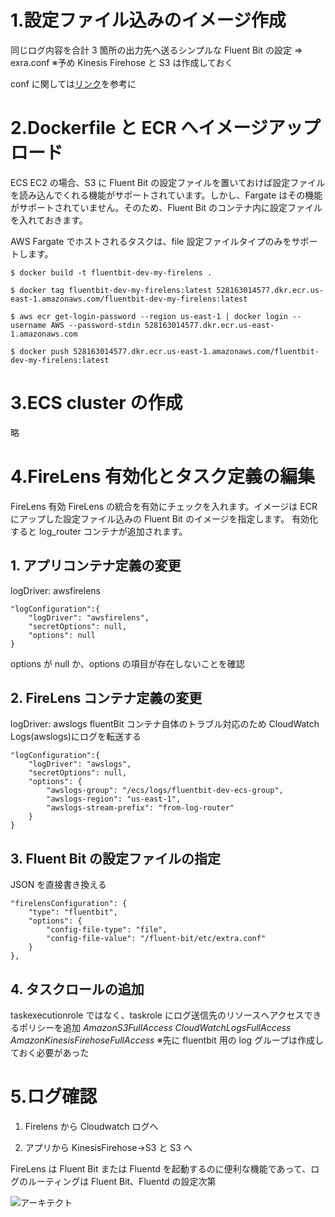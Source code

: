 # 1.設定ファイル込みのイメージ作成

同じログ内容を合計 3 箇所の出力先へ送るシンプルな Fluent Bit の設定
=> exra.conf
※予め Kinesis Firehose と S3 は作成しておく

conf に関しては[リンク](https://qiita.com/masalennon/items/2d3241ecd426023ee196)を参考に

# 2.Dockerfile と ECR へイメージアップロード

ECS EC2 の場合、S3 に Fluent Bit の設定ファイルを置いておけば設定ファイルを読み込んでくれる機能がサポートされています。しかし、Fargate はその機能がサポートされていません。そのため、Fluent Bit のコンテナ内に設定ファイルを入れておきます。

AWS Fargate でホストされるタスクは、file 設定ファイルタイプのみをサポートします。

```
$ docker build -t fluentbit-dev-my-firelens .

$ docker tag fluentbit-dev-my-firelens:latest 528163014577.dkr.ecr.us-east-1.amazonaws.com/fluentbit-dev-my-firelens:latest

$ aws ecr get-login-password --region us-east-1 | docker login --username AWS --password-stdin 528163014577.dkr.ecr.us-east-1.amazonaws.com

$ docker push 528163014577.dkr.ecr.us-east-1.amazonaws.com/fluentbit-dev-my-firelens:latest
```

# 3.ECS cluster の作成

略

# 4.FireLens 有効化とタスク定義の編集

FireLens 有効
FireLens の統合を有効にチェックを入れます。イメージは ECR にアップした設定ファイル込みの Fluent Bit のイメージを指定します。
有効化すると log_router コンテナが追加されます。

## 1. アプリコンテナ定義の変更

logDriver: awsfirelens

```
"logConfiguration":{
    "logDriver": "awsfirelens",
    "secretOptions": null,
    "options": null
}
```

options が null か、options の項目が存在しないことを確認

## 2. FireLens コンテナ定義の変更

logDriver: awslogs
fluentBit コンテナ自体のトラブル対応のため CloudWatch Logs(awslogs)にログを転送する

```
"logConfiguration":{
    "logDriver": "awslogs",
    "secretOptions": null,
    "options": {
        "awslogs-group": "/ecs/logs/fluentbit-dev-ecs-group",
        "awslogs-region": "us-east-1",
        "awslogs-stream-prefix": "from-log-router"
    }
}
```

## 3. Fluent Bit の設定ファイルの指定

JSON を直接書き換える

```
"firelensConfiguration": {
    "type": "fluentbit",
    "options": {
        "config-file-type": "file",
        "config-file-value": "/fluent-bit/etc/extra.conf"
    }
},
```

## 4. タスクロールの追加

taskexecutionrole ではなく、taskrole にログ送信先のリソースへアクセスできるポリシーを追加
_AmazonS3FullAccess_
_CloudWatchLogsFullAccess_
_AmazonKinesisFirehoseFullAccess_
※先に fluentbit 用の log グループは作成しておく必要があった

# 5.ログ確認

1. Firelens から Cloudwatch ログへ

2. アプリから KinesisFirehose→S3 と S3 へ

FireLens は Fluent Bit または Fluentd を起動するのに便利な機能であって、ログのルーティングは Fluent Bit、Fluentd の設定次第

![アーキテクト](https://cdn-ssl-devio-img.classmethod.jp/wp-content/uploads/2021/02/fargate-fiirelens-fluentbit5.png)
